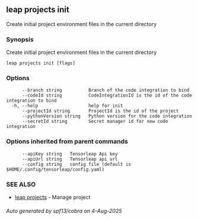 ## leap projects init

Create initial project environment files in the current directory

### Synopsis

Create initial project environment files in the current directory

```
leap projects init [flags]
```

### Options

```
      --branch string          Branch of the code integration to bind
      --codeId string          CodeIntegrationId is the id of the code integration to bind
  -h, --help                   help for init
      --projectId string       ProjectId is the id of the project
      --pythonVersion string   Python version for the code integration
      --secretId string        Secret manager id for new code integration
```

### Options inherited from parent commands

```
      --apiKey string   Tensorleap Api key
      --apiUrl string   Tensorleap api url
      --config string   config file (default is $HOME/.config/tensorleap/config.yaml)
```

### SEE ALSO

* [leap projects](leap_projects.md)	 - Manage project

###### Auto generated by spf13/cobra on 4-Aug-2025

